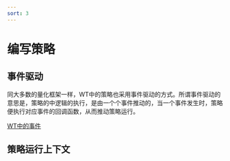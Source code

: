 ```yaml
---
sort: 3
---
```


# 编写策略

## 事件驱动

同大多数的量化框架一样，WT中的策略也采用事件驱动的方式。所谓事件驱动的意思是，策略的中逻辑的执行，是由一个个事件推动的，当一个事件发生时，策略便执行对应事件的回调函数，从而推动策略运行。

[WT中的事件](../开发手册/WTPY/1.事件.md)

## 策略运行上下文